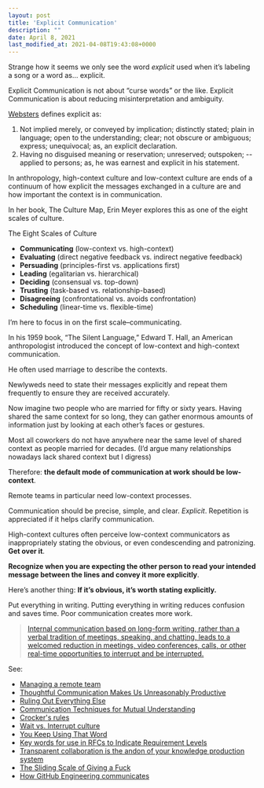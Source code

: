 ```yaml
---
layout: post
title: 'Explicit Communication'
description: ""
date: April 8, 2021
last_modified_at: 2021-04-08T19:43:08+0000
---
```


Strange how it seems we only see the word *explicit* used when it’s labeling a song or a word as… explicit.

Explicit Communication is not about “curse words” or the like. Explicit Communication is about reducing misinterpretation and ambiguity.

[Websters](https://www.websters1913.com/words/Explicit) defines explicit as:

1. Not implied merely, or conveyed by implication; distinctly stated; plain in language; open to the understanding; clear; not obscure or ambiguous; express; unequivocal; as, an explicit declaration.
2. Having no disguised meaning or reservation; unreserved; outspoken; -- applied to persons; as, he was earnest and explicit in his statement.

In anthropology, high-context culture and low-context culture are ends of a continuum of how explicit the messages exchanged in a culture are and how important the context is in communication.

In her book, The Culture Map, Erin Meyer explores this as one of the eight scales of culture.

The Eight Scales of Culture
- **Communicating** (low-context vs. high-context)
- **Evaluating** (direct negative feedback vs. indirect negative feedback)
- **Persuading** (principles-first vs. applications first)
- **Leading** (egalitarian vs. hierarchical)
- **Deciding** (consensual vs. top-down)
- **Trusting** (task-based vs. relationship-based)
- **Disagreeing** (confrontational vs. avoids confrontation)
- **Scheduling** (linear-time vs. flexible-time)

I’m here to focus in on the first scale–communicating.

In his 1959 book, “The Silent Language,” Edward T. Hall, an American anthropologist introduced the concept of low-context and high-context communication.

He often used marriage to describe the contexts.

Newlyweds need to state their messages explicitly and repeat them frequently to ensure they are received accurately.

Now imagine two people who are married for fifty or sixty years. Having shared the same context for so long, they can gather enormous amounts of information just by looking at each other’s faces or gestures.

Most all coworkers do not have anywhere near the same level of shared context as people married for decades. (I’d argue many relationships nowadays lack shared context but I digress)

Therefore: **the default mode of communication at work should be low-context**.

Remote teams in particular need low-context processes.

Communication should be precise, simple, and clear. *Explicit*. Repetition is appreciated if it helps clarify communication.

High-context cultures often perceive low-context communicators as inappropriately stating the obvious, or even condescending and patronizing.
**Get over it**.

**Recognize when you are expecting the other person to read your intended message between the lines and convey it more explicitly**.

Here’s another thing: **If it’s obvious, it’s worth stating explicitly.**

Put everything in writing. Putting everything in writing reduces confusion and saves time. Poor communication creates more work.

> [Internal communication based on long-form writing, rather than a verbal tradition of meetings, speaking, and chatting, leads to a welcomed reduction in meetings, video conferences, calls, or other real-time opportunities to interrupt and be interrupted.](https://basecamp.com/guides/how-we-communicate)

See:
- [Managing a remote team](https://lukasmurdock.com/managing-a-remote-team/)
- [Thoughtful Communication Makes Us Unreasonably Productive](https://www.ashbyhq.com/culture/blog/thoughtful-communication)
- [Ruling Out Everything Else](https://www.lesswrong.com/posts/57sq9qA3wurjres4K/ruling-out-everything-else)
- [Communication Techniques for Mutual Understanding](https://9600.dev/blog/posts/communication-techniques-for-mutual-understanding.html)
- [Crocker's rules](https://wiki.lesswrong.com/wiki/Crocker%27s_rules)
- [Wait vs. Interrupt culture](https://news.ycombinator.com/item?id=33266372)
- [You Keep Using That Word](https://youtu.be/6FOCNf06lqY)
- [Key words for use in RFCs to Indicate Requirement Levels](https://datatracker.ietf.org/doc/html/rfc2119)
- [Transparent collaboration is the andon of your knowledge production system](https://ben.balter.com/2023/08/30/transparency-collaboration-is-the-andon-of-knowledge-production/)
- [The Sliding Scale of Giving a Fuck](https://capwatkins.com/blog/the-sliding-scale-of-giving-a-fuck)
- [How GitHub Engineering communicates](https://github.com/github/how-engineering-communicates)
